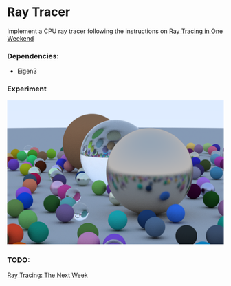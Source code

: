 # Ray Tracer



Implement a CPU ray tracer following the instructions on [Ray Tracing in One Weekend](https://github.com/petershirley/raytracinginoneweekend)

### Dependencies:
- Eigen3

### Experiment

![Balls](screen.png)

### TODO:
[Ray Tracing: The Next Week](https://github.com/petershirley/raytracingthenextweek)
